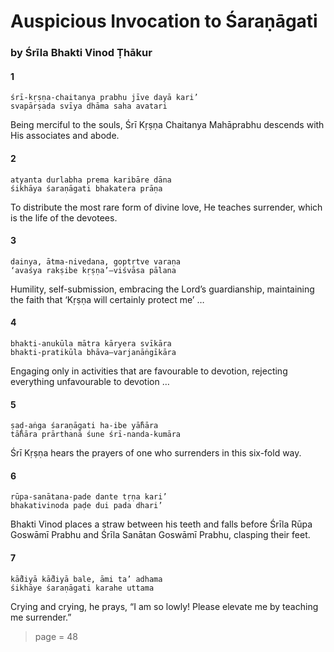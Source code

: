 # Auspicious Invocation to Śaraṇāgati

### by Śrīla Bhakti Vinod Ṭhākur

#### 1

    śrī-kṛṣṇa-chaitanya prabhu jīve dayā kari’
    svapārṣada svīya dhāma saha avatari

Being merciful to the souls, Śrī Kṛṣṇa Chaitanya Mahāprabhu descends with His associates and abode.

#### 2

    atyanta durlabha prema karibāre dāna
    śikhāya śaraṇāgati bhakatera prāṇa

To distribute the most rare form of divine love, He teaches surrender, which is the life of the devotees.

#### 3

    dainya, ātma-nivedana, goptṛtve varaṇa
    ‘avaśya rakṣibe kṛṣṇa’—viśvāsa pālana

Humility, self-submission, embracing the Lord’s guardianship, maintaining the faith that ‘Kṛṣṇa will certainly protect me’ …

#### 4

    bhakti-anukūla mātra kāryera svīkāra
    bhakti-pratikūla bhāva—varjanāṅgīkāra

Engaging only in activities that are favourable to devotion, rejecting everything unfavourable to devotion …

#### 5

    ṣaḍ-aṅga śaraṇāgati ha-ibe yā̐hāra
    tā̐hāra prārthanā śune śrī-nanda-kumāra

Śrī Kṛṣṇa hears the prayers of one who surrenders in this six-fold way.

#### 6

    rūpa-sanātana-pade dante tṛṇa kari’
    bhakativinoda paḍe dui pada dhari’

Bhakti Vinod places a straw between his teeth and falls before Śrīla Rūpa Goswāmī Prabhu and Śrīla Sanātan Goswāmī Prabhu, clasping their feet.

#### 7

    kā̐diyā kā̐diyā bale, āmi ta’ adhama
    śikhāye śaraṇāgati karahe uttama

Crying and crying, he prays, “I am so lowly! Please elevate me by teaching me surrender.”


> page = 48
